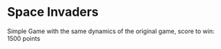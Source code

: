 # Space Invaders
 Simple Game with the same dynamics of the original game, score to win: 1500 points
